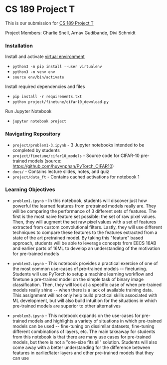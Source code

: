 # CS 189 Project T

This is our submission for [CS 189 Project T](https://www.notion.so/CS189-289A-Final-Project-f6da6223f8ce4722817ad6e272cc45d5)

Project Members: Charlie Snell, Arnav Gudibande, Divi Schmidt

### Installation

Install and activate [virtual environment](https://packaging.python.org/guides/installing-using-pip-and-virtual-environments/)
* ```python3 -m pip install --user virtualenv```
* ```python3 -m venv env```
* ```source env/bin/activate```

Install required dependencies and files
* ```pip install -r requirements.txt```
* ```python project/finetune/cifar10_download.py```

Run Jupyter Notebook
* ```jupyter notebook project```

### Navigating Repository
* ```project/problem1-3.ipynb``` - 3 Jupyter notebooks intended to be completed by students
* ```project/finetune/cifar10_models``` - Source code for CIFAR-10 pre-trained models (source: https://github.com/huyvnphan/PyTorch_CIFAR10)
* ```docs/``` - Contains lecture slides, notes, and quiz
* ```project/data_ft``` - Contains cached activations for notebook 1

### Learning Objectives
* ```problem1.ipynb``` - In this notebook, students will discover just how powerful the learned features from pretrained models really are. 
They will be comparing the performance of 3 different sets of features. The first is the most naive feature set 
possible: the set of raw pixel values. Then, they will augment the set raw pixel values 
with a set of features extracted from custom convolutional filters. Lastly, they will use different techniques to compare 
these features to the features extracted from a state of the art pretrained model. By taking this "feature" 
based approach, students will be able to leverage concepts from EECS 16AB and earlier parts of 16ML to develop
an understanding of the motivation for pre-trained models

* ```problem2.ipynb``` - This notebook provides a practical exercise of one of the most common use-cases of pre-trained
models -- finetuning. Students will use PyTorch to setup a machine learning workflow and finetune a pre-trained model 
on the simple task of binary image classification. Then, they will look at a specific case of when pre-trained models really shine
-- when there is a lack of available training data. This assignment will not only help build practical skills 
associated with ML development, but will also build intuition for the situations in which pre-trained models are superior
to other alternatives

* ```problem3.ipynb``` - This notebook expands on the use-cases for pre-trained models and highlights a variety of situations
in which pre-trained models can be used -- fine-tuning on dissimilar datasets, fine-tuning different combinations of layers, etc.
The main takeaway for students from this notebook is that there are many use cases for pre-trained models, but there is 
not a "one-size fits all" solution. Students will also come away with a better understanding for the difference between 
features in earlier/later layers and other pre-trained models that they can use


